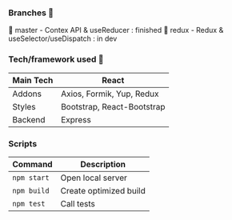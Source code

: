 ### Branches 🔀

🌟 master - Contex API & useReducer : finished
🌟 redux - Redux & useSelector/useDispatch : in dev

### Tech/framework used 🔧

| Main Tech | React                      |
| --------- | -------------------------- |
| Addons    | Axios, Formik, Yup, Redux  |
| Styles    | Bootstrap, React-Bootstrap |
| Backend   | Express                    |

### Scripts

| Command     | Description            |
| ----------- | ---------------------- |
| `npm start` | Open local server      |
| `npm build` | Create optimized build |
| `npm test`  | Call tests             |
